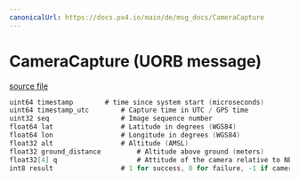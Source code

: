 ```yaml
---
canonicalUrl: https://docs.px4.io/main/de/msg_docs/CameraCapture
---
```


# CameraCapture (UORB message)



[source file](https://github.com/PX4/PX4-Autopilot/blob/release/1.14/msg/CameraCapture.msg)

```c
uint64 timestamp        # time since system start (microseconds)
uint64 timestamp_utc        # Capture time in UTC / GPS time
uint32 seq                  # Image sequence number
float64 lat                 # Latitude in degrees (WGS84)
float64 lon                 # Longitude in degrees (WGS84)
float32 alt                 # Altitude (AMSL)
float32 ground_distance         # Altitude above ground (meters)
float32[4] q                    # Attitude of the camera relative to NED earth-fixed frame when using a gimbal, otherwise vehicle attitude
int8 result                 # 1 for success, 0 for failure, -1 if camera does not provide feedback

```
